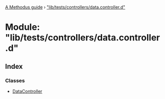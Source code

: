 [A Methodus guide](../README.md) › ["lib/tests/controllers/data.controller.d"](_lib_tests_controllers_data_controller_d_.md)

# Module: "lib/tests/controllers/data.controller.d"

## Index

### Classes

* [DataController](../classes/_lib_tests_controllers_data_controller_d_.datacontroller.md)
